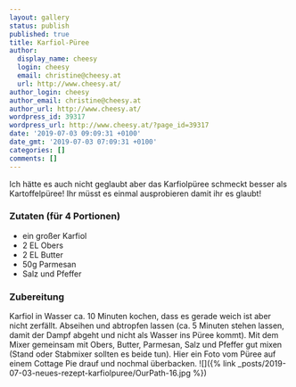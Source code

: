 ```yaml
---
layout: gallery
status: publish
published: true
title: Karfiol-Püree
author:
  display_name: cheesy
  login: cheesy
  email: christine@cheesy.at
  url: http://www.cheesy.at/
author_login: cheesy
author_email: christine@cheesy.at
author_url: http://www.cheesy.at/
wordpress_id: 39317
wordpress_url: http://www.cheesy.at/?page_id=39317
date: '2019-07-03 09:09:31 +0100'
date_gmt: '2019-07-03 07:09:31 +0100'
categories: []
comments: []
---
```

Ich hätte es auch nicht geglaubt aber das Karfiolpüree schmeckt besser als Kartoffelpüree! Ihr müsst es einmal ausprobieren damit ihr es glaubt!
### Zutaten (für 4 Portionen)
- ein großer Karfiol
- 2 EL Obers
- 2 EL Butter
- 50g Parmesan
- Salz und Pfeffer
### Zubereitung
Karfiol in Wasser ca. 10 Minuten kochen, dass es gerade weich ist aber nicht zerfällt. Abseihen und abtropfen lassen (ca. 5 Minuten stehen lassen, damit der Dampf abgeht und nicht als Wasser ins Püree kommt).
Mit dem Mixer gemeinsam mit Obers, Butter, Parmesan, Salz und Pfeffer gut mixen (Stand oder Stabmixer sollten es beide tun).
Hier ein Foto vom Püree auf einem Cottage Pie drauf und nochmal überbacken.
![]({% link _posts/2019-07-03-neues-rezept-karfiolpuree/OurPath-16.jpg %})
